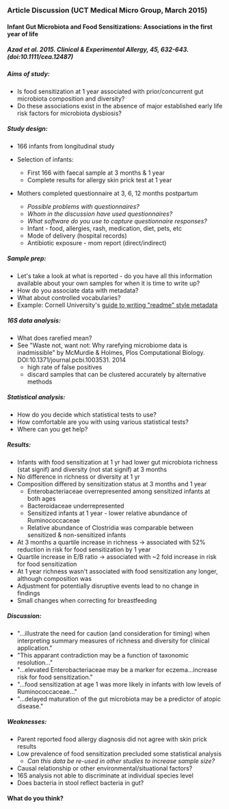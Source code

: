 ### Article Discussion (UCT Medical Micro Group, March 2015)

#### Infant Gut Microbiota and Food Sensitizations: Associations in the first year of life
##### Azad et al. 2015. Clinical & Experimental Allergy, 45, 632-643. (doi:10.1111/cea.12487)

##### Aims of study:

* Is food sensitization at 1 year associated with prior/concurrent gut microbiota composition and diversity?
* Do these associations exist in the absence of major established early life risk factors for microbiota dysbiosis?


##### Study design:

* 166 infants from longitudinal study
* Selection of infants:
  * First 166 with faecal sample at 3 months & 1 year
  * Complete results for allergy skin prick test at 1 year

* Mothers completed questionnaire at 3, 6, 12 months postpartum
  * *Possible problems with questionnaires?*
  * *Whom in the discussion have used questionnaires?*
  * *What software do you use to capture questionnaire responses?*
  * Infant - food, allergies, rash, medication, diet, pets, etc
  * Mode of delivery (hospital records)
  * Antibiotic exposure - mom report (direct/indirect)

##### Sample prep:

* Let's take a look at what is reported - do you have all this information available about your own samples for when it is time to write up?
* How do you associate data with metadata?
* What about controlled vocabularies?
* Example: Cornell University's [guide to writing "readme" style metadata](http://data.research.cornell.edu/content/readme)

##### 16S data analysis:

* What does rarefied mean?
* See "Waste not, want not: Why rarefying microbiome data is inadmissible" by McMurdie & Holmes, Plos Computational Biology. DOI:10.1371/journal.pcbi.1003531. 2014
	* high rate of false positives
	* discard samples that can be clustered accurately by alternative methods

##### Statistical analysis:

* How do you decide which statistical tests to use?
* How comfortable are you with using various statistical tests?
* Where can you get help?

##### Results:

* Infants with food sensitization at 1 yr had lower gut microbiota richness (stat signif) and diversity (not stat signif) at 3 months
* No difference in richness or diversity at 1 yr
* Composition differed by sensitization status at 3 months and 1 year
	* Enterobacteriaceae overrepresented among sensitized infants at both ages
	* Bacteroidaceae underrepresented
	* Sensitized infants at 1 year - lower relative abundance of Ruminococcaceae
	* Relative abundance of Clostridia was comparable between sensitized & non-sensitized infants
* At 3 months a quartile increase in richness -> associated with 52% reduction in risk for food sensitization by 1 year
* Quartile increase in E/B ratio -> associated with ~2 fold increase in risk for food sensitization
* At 1 year richness wasn't associated with food sensitization any longer, although composition was
* Adjustment for potentially disruptive events lead to no change in findings
* Small changes when correcting for breastfeeding

##### Discussion:

* "...illustrate the need for caution (and consideration for timing) when interpreting summary measures of richness and diversity for clinical application."
* "This apparant contradiction may be a function of taxonomic resolution..."
* "...elevated Enterobacteriaceae may be a marker for eczema...increase risk for food sensitization."
* "...food sensitization at age 1 was more likely in infants with low levels of Ruminococcaceae..."
* "...delayed maturation of the gut microbiota may be a predictor of atopic disease."

##### Weaknesses:

* Parent reported food allergy diagnosis did not agree with skin prick results
* Low prevalence of food sensitization precluded some statistical analysis
	* *Can this data be re-used in other studies to increase sample size?*
* Causal relationship or other environmental/situational factors?
* 16S analysis not able to discriminate at individual species level
* Does bacteria in stool reflect bacteria in gut?

#### What do you think?
